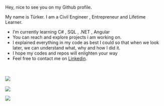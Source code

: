
Hey, nice to see you on my Github profile.

My name is Türker. I am a Civil Engineer , Entrepreneur and Lifetime Learner.
- I’m currently learning C# , SQL , .NET , Angular
- You can reach and explore projects i am working on.
- I explained everything in my code as best I could so that when we look later, we can understand what, why and how I did it.
- I hope my codes and repos will enlighten your way
- Feel free to contact me on  [Linkedin](www.linkedin.com/in/turkerkaraoglu553).

<br></br>
![](https://komarev.com/ghpvc/?username=Trkrkrl&style=flat&label=Profile+Views)
<br></br>
![](https://github-readme-stats.vercel.app/api/top-langs/?username=Trkrkrl)

<img src="https://github-readme-stats.vercel.app/api?username=Trkrkrl" />

	
<!--
**Trkrkrl/Trkrkrl** is a ✨ _special_ ✨ repository because its `README.md` (this file) appears on your GitHub profile.

Here are some ideas to get you started:

- 🔭 I’m currently working on ...
- 🌱 I’m currently learning C# , .NET , SQL , Angular
- 👯 I’m looking to collaborate on ...
- 🤔 I’m looking for help with ...
- 💬 Ask me about ...
- 📫 How to reach me:
- 
- 😄 Pronouns: ...
- ⚡ Fun fact: ...
-->
